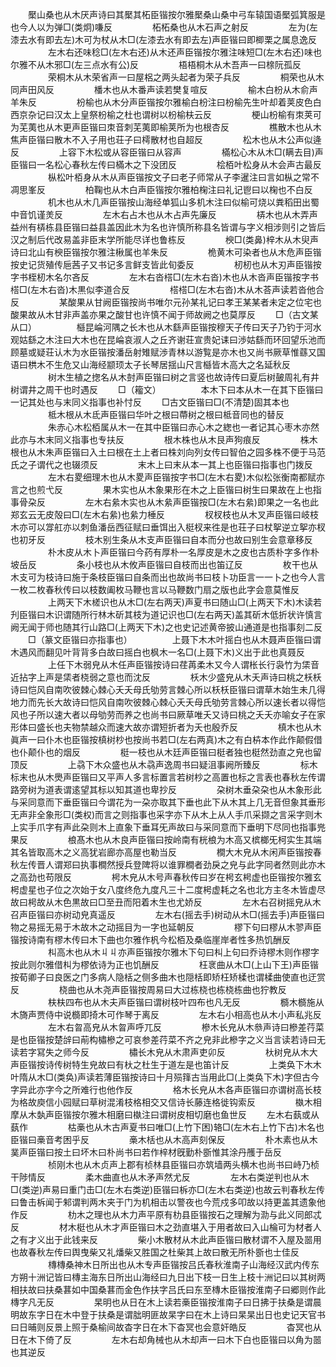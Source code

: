 <!-- { "loadSidebar": true } -->
　　檿山桑也从木厌声诗曰其檿其柘臣锴按尔雅檿桑山桑中弓车辕国语檿弧箕服是也今人以为弹□(类炯)嗛反
　　
　　柘柘桑也从木石声之射反
　　
　　左为(左漆去水有即去左)木可为杖从木□(左漆去水有即去左)声臣锴曰即楖栗之属息逸反
　　
　　左木右还味稔□(左木右还)从木还声臣锴按尔雅注味短□(左木右还)味也尔雅不从木邪□(左三点水有公)反
　　
　　梧梧桐木从木吾声一曰榇阮孤反
　　
　　荣桐木从木荣省声一曰屋梠之两头起者为荣子兵反
　　
　　桐荣也从木同声田风反
　　
　　橎木也从木番声读若樊复喧反
　　
　　榆木白枌从木俞声羊朱反
　　
　　枌榆也从木分声臣锴按尔雅榆白枌注曰枌榆先生叶却着荚皮色白西京杂记曰汉太上皇祭枌榆之杜也谓树以枌榆枎云反
　　
　　梗山枌榆有朿荚可为芜荑也从木更声臣锴曰朿音刺芜荑即榆荚所为也根杏反
　　
　　樵散木也从木焦声臣锴曰散木不入子用也荘子曰樗散材也自超反
　　
　　松木也从木公声似逄反
　　
　　上容下木松或从容臣锴曰从容声
　　
　　樠松心木从木□(瞒去目)声臣锴曰一名松心春秋左传曰樠木之下没团反
　　
　　桧栢叶松身从木会声古最反
　　
　　枞松叶栢身从木从声臣锴按文子曰老子师常从子李暹注曰言如枞之常不凋思峯反
　　
　　柏鞠也从木白声臣锴按尔雅柏椈注曰礼记鬯曰以椈也不白反
　　
　　机木也从木几声臣锴按山海经单狐山多机木注曰似榆可烧以粪稻田出蜀中音饥谨羙反
　　
　　左木右占木也从木占声先廉反
　　
　　梇木也从木弄声益州有梇栋县臣锴曰益县盖因此木为名也许慎所称县名皆谓与字义相涉则引之皆后汉之制后代改易盖非臣末学所能尽详也鲁栋反
　　
　　楰□(类鼻)梓木从木臾声诗曰北山有楰臣锴按尔雅注楸属也羊朱反
　　
　　桅黄木可染者也从木危声臣锴按史记货殖传巵茜子又书记多言鲜支皆此旬委反
　　
　　杒杒也从木刃声臣锴按字书桎杒木名尔吝反
　　
　　左木右沓榙□(左木右沓)木也从木沓声臣锴按字书榙□(左木右沓)木黒似李道合反
　　
　　榙榙□(左木右沓)木从木荅声读若沓他合反
　　
　　某酸果从甘阙臣锴按尚书唯尔元孙某礼记曰孝王某某者未定之位宅也酸果故从木甘非声盖亦果之酸甘也许慎不闻于师故阙之也莫厚反
　　□（古文某从口）
　　
　　櫾昆崘河隅之长木也从木繇声臣锴按穆天子传曰天子乃钓于河水观姑繇之木注曰大木也在昆崘哀淑人之丘齐谢荘宣贵妃诔曰渉姑繇而环回望乐池而顾墓或疑荘认木为水臣锴按潘岳射雉赋渉青林以游覧是亦木也又尚书厥草惟蘨又国语曰栱木不生危又山海经颛顼太子长琴居揺山尺言櫾皆木高大之名延秋反
　　
　　树木生植之揔名从木尌声臣锴曰树之言竖也故诗传曰夏后树皷周礼有井树谓井之周干也时遇反
　　□（籕文）
　　
　　本木下曰本从木一在其下臣锴曰一记其处也与末同义指事也补忖反
　　□古文臣锴曰□(不清楚)固其本也
　　
　　柢木根从木氐声臣锴曰华叶之根曰蔕树之根曰柢音同也的替反
　　
　　朱赤心木松栢属从木一在其中臣锴曰赤心木之緫也一者记其心枣木亦然此亦与木末同义指事也专扶反
　　
　　根木株也从木艮声狗痕反
　　
　　株木根也从木朱声臣锴曰入土曰根在土上者曰株刘向列女传曰智伯之园多株不便于马范氏之子谓代之也辍须反
　　
　　末木上曰末从本一其上也臣锴曰指事也门拨反
　　
　　左木右畟细理木也从木畟声臣锴按字书□(左木右畟)木似松张衡南都赋亦言之也煎弋反
　　
　　果木实也从木象果形在木之上臣锴曰树生曰果故在上也指事骨朶反
　　
　　左木右絫木实也从木絫声臣锴按□(左木右絫)即果之一名也此郑玄云无皮殻曰□(左木右絫)也絫力棰反
　　
　　杈杈枝也从木叉声臣锴曰岐枝木亦可以牚舡亦以刺鱼潘岳西征赋曰垂饵出入梃杈来徃是也荘子曰杖挐逆立挐亦杈也初牙反
　　
　　枝木别生条从木支声臣锴曰自本而分也故曰别生会意章移反
　　
　　朴木皮从木卜声臣锴曰今药有厚朴一名厚皮是木之皮也古质朴字多作朴坡岳反
　　
　　条小枝也从木攸声臣锴曰自枝而出也笛辽反
　　
　　枚干也从木支可为枝诗曰施于条枝臣锴曰自条而出也故尚书曰枝卜功臣言一一卜之也今人言一枚二枚春秋传曰以枝数阖枚马鞭也言以马鞭数门扇之版也此字会意莫惟反
　　
　　上两天下木槎识也从木□(左右两天)声夏书曰随山□(上两天下木)木读若刋臣锴曰木识谓随所行林木斫其枝为道记识也□(左右两天)盖其斫木低折状许慎言阙无闻于师也随其行山路□(上两天下木)之也史记述黄帝披山通道是也指事刻二反
　　□（篆文臣锴曰亦指事也）
　　
　　上聂下木木叶摇白也从木聂声臣锴曰谓木遇风而翻见叶背背多白故曰摇白也枫木一名□(上聂下木)义出于此也真聂反
　　
　　上任下木弱皃从木任声臣锴按诗曰荏苒柔木又今人谓枨长行袅竹为栠音近拈字上声是栠者桡弱之意也而沈反
　　
　　枖木少盛皃从木夭声诗曰桃之枖枖诗曰恺风自南吹彼棘心棘心夭夭母氏劬劳言棘心所以枖枖臣锴曰谓草木始生未几得地力而先长大故诗曰恺风自南吹彼棘心棘心夭夭母氏劬劳言棘心所以速长者以得恺风也子所以速大者以母劬劳而养之也尚书曰厥草唯夭又诗曰桃之夭夭亦喻女子在家形体曰盛长也夫物禁越众而速大故亦谓短折者为夭也殷乔反
　　
　　槙木也从木眞声一曰仆木也臣锴按槙树杪也按尚书若□(左右两真)木之有白枿本作此作颠假借也仆颠仆也的烟反
　　
　　梃一枝也从木廷声臣锴曰梃者独也梃然劲直之皃也留顶反
　　
　　上骉下木众盛也从木骉声逸周书曰疑沮事阙所臻反
　　
　　标木标末也从木爂声臣锴曰又平声人多言标置言若树杪之高置也标之言表也春秋左传谓路旁树为道表谓逺望其标以知其道也卑抄反
　　
　　朶树木垂朶朶也从木象形此与采同意而下垂臣锴曰今谓花为一朶亦取其下垂也此下从木其上几无音但象其垂形无声非全象形□(类权)而言之则指事也采字亦下从木上从人手爪采撷之言采字则木上实手爪字有声此朶则木上直象下垂耳旡声故曰与采同意而下垂明下尽同也指事兠果反
　　
　　桹髙木也从木良声臣锴曰按岭南有桄桹为木高又槟榔旡柯实生其端其名皆取高木之义高犹岩廊亦高屋也勒当反
　　
　　橺大木皃从木闲声臣锴按春秋左传晋人谓郑曰执事橺然授兵登陴将以谁罪橺者劲戾之皃与此字同者然则此亦木之高劲也苟限反
　　
　　枵木皃从木号声春秋传曰岁在枵玄枵虚也臣锴按尔雅玄枵虚星也子位之次始于女八度终危九度凡三十二度枵虚耗之名也北方主冬木皆虚尽故曰枵故从木色黒故曰□至丑而阳着木生也尤娇反
　　
　　左木右召树摇皃从木召声臣锴曰亦树动皃真遥反
　　
　　左木右(摇去手)树动从木□(摇去手)声臣锴曰物之易摇无易于木故木之动摇目为一字也延朝反
　　
　　樛下句曰樛从木翏声臣锴按诗南有樛木传曰木下曲也尔雅作杋今松栢及桑临崖岸者性多热饥酬反
　　
　　朻高木也从木丩丩亦声臣锴按尔雅木下句曰朻上句曰乔诗樛木则作樛字按此则尔雅借朻为樛依诗为正也饥酬反
　　
　　枉衺曲从木□(上山下王)声臣锴按荀卿子曰良医之门多病人隐栝之侧多曲木也隠栝即矫枉矫楺也谓楺曲使直也迂赏反
　　
　　桡曲也从木尧声臣锴按周易曰大过栋桡也栋桡栋曲也狞教反
　　
　　枎枎四布也从木夫声臣锴曰谓树枝叶四布也凡无反
　　
　　檹木檹施从木旖声贾侍中说檹即掎木可作琴于离反
　　
　　左木右小相高也从木小声私兆反
　　
　　左木右曶高皃从木曶声呼兀反
　　
　　槮木长皃从木叅声诗曰槮差荇菜是也臣锴按楚辝曰萷构橚槮之可哀参差荇菜不齐之皃非此槮字之义当言读若诗曰无读若字冩失之师今反
　　
　　橚长木皃从木肃声吏卯反
　　
　　杕树皃从木大声臣锴按诗传树特生皃故曰有杕之杜生于道左是也笛计反
　　
　　上类奂下木木叶隋从木□(类奂)声读若薄臣锴按诗曰十月殒箨古当用此□(上类奂下木)字但古今字异此亦字今之所难行也他作反
　　
　　格木长皃从木各声臣锴曰亦谓树高长枝为格故庾信小园赋曰草树混淆枝格相交又信诗长藤连格徙钩索反
　　
　　槸木相摩从木埶声臣锴按尔雅木相磨曰槸注曰谓树皮相切磨也鱼世反
　　左木右蓺或从蓺作
　　
　　枯槀也从木古声夏书曰唯□(上竹下困)辂□(左木右上竹下古)木名也臣锴曰槀音考困乎反
　　
　　槀木栝也从木高声刻保反
　　
　　朴木素也从木菐声臣锴曰按土曰坏木曰朴尚书曰若作梓材旣勤朴斵惟其涂丹雘于岳反
　　
　　桢刚木也从木贞声上郡有桢林县臣锴曰亦筑墙两头横木也尚书曰峙乃桢干陟情反
　　
　　柔木曲直也从木矛声然尤反
　　
　　左木右类逆判也从木□(类逆)声易曰重门击□(左木右类逆)臣锴曰柝亦□(左木右类逆)也故云判春秋左传曰鲁击柝闻于邾谓判两木夹于门为机相击以警夜也今荒戍多叩故以持更盖其遗象他作反
　　
　　朸木之理也从木力声平原有朸县臣锴按石之理解为泐与此义同郎忒反
　　
　　材木梃也从木才声臣锴曰木之劲直堪入于用者故曰入山棆可为材者人之有才义出于此钱来反
　　
　　柴小木散材从木此声臣锴曰散材谓不入屋及噐用也故春秋左传曰舆曳柴又礼燔柴又胜国之杜柴其上故曰散无所朴斵也士佳反
　　
　　槫槫桑神木日所出也从木专声臣锴按吕氏春秋淮南子山海经汉武内传东方朔十洲记皆曰槫主海东日所出山海经曰九日出下枝一日生上枝十洲记曰以其树两相扶故曰扶桑葚如中国桑葚而金色作扶字吕氏曰东至槫木臣锴按淮南子曰郷则作此槫字凡无反
　　
　　杲明也从日在木上读若槀臣锴按淮南子曰日拂于扶桑是谓晨明故东字日在木中登于扶桑是谓朏明匪故杲字曰在木上诗曰杲杲出日也史记天官书曰日晡则反景上照于桑榆间故杳字日在木下杳冥也会意奸皓反
　　
　　杳冥也从日在木下倚了反
　　
　　左木右却角械也从木却声一曰木下白也臣锴曰以角为噐也其逆反
　　
